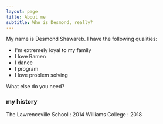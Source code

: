 ```yaml
---
layout: page
title: About me
subtitle: Who is Desmond, really?
---
```


My name is Desmond Shawareb. I have the following qualities:

- I'm extremely loyal to my family
- I love Ramen
- I dance
- I program
- I love problem solving

What else do you need?

### my history

The Lawrenceville School : 2014
Williams College : 2018
